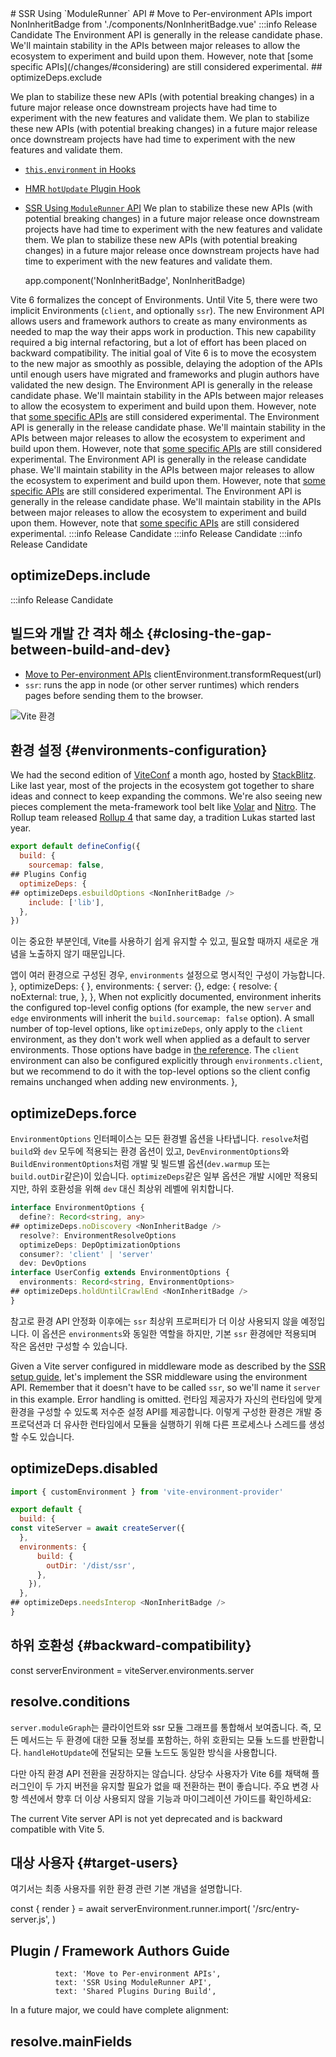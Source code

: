 <template>
  <a
    href="/guide/api-environment#environments-configuration"
    class="ignore-header"
  >
    <Badge type="info" text="non-inherit" />
## optimizeDeps.entries <NonInheritBadge />
</template>
  </a>
# SSR Using `ModuleRunner` API
# Move to Per-environment APIs
import NonInheritBadge from './components/NonInheritBadge.vue'
:::info Release Candidate
The Environment API is generally in the release candidate phase. We'll maintain stability in the APIs between major releases to allow the ecosystem to experiment and build upon them. However, note that [some specific APIs](/changes/#considering) are still considered experimental.
## optimizeDeps.exclude <NonInheritBadge />

We plan to stabilize these new APIs (with potential breaking changes) in a future major release once downstream projects have had time to experiment with the new features and validate them.
We plan to stabilize these new APIs (with potential breaking changes) in a future major release once downstream projects have had time to experiment with the new features and validate them.
- [`this.environment` in Hooks](/changes/this-environment-in-hooks)
- [HMR `hotUpdate` Plugin Hook](/changes/hotupdate-hook)
- [SSR Using `ModuleRunner` API](/changes/ssr-using-modulerunner)
We plan to stabilize these new APIs (with potential breaking changes) in a future major release once downstream projects have had time to experiment with the new features and validate them.
We plan to stabilize these new APIs (with potential breaking changes) in a future major release once downstream projects have had time to experiment with the new features and validate them.


    app.component('NonInheritBadge', NonInheritBadge)

Vite 6 formalizes the concept of Environments. Until Vite 5, there were two implicit Environments (`client`, and optionally `ssr`). The new Environment API allows users and framework authors to create as many environments as needed to map the way their apps work in production. This new capability required a big internal refactoring, but a lot of effort has been placed on backward compatibility. The initial goal of Vite 6 is to move the ecosystem to the new major as smoothly as possible, delaying the adoption of the APIs until enough users have migrated and frameworks and plugin authors have validated the new design.
The Environment API is generally in the release candidate phase. We'll maintain stability in the APIs between major releases to allow the ecosystem to experiment and build upon them. However, note that [some specific APIs](/changes/#considering) are still considered experimental.
The Environment API is generally in the release candidate phase. We'll maintain stability in the APIs between major releases to allow the ecosystem to experiment and build upon them. However, note that [some specific APIs](/changes/#considering) are still considered experimental.
The Environment API is generally in the release candidate phase. We'll maintain stability in the APIs between major releases to allow the ecosystem to experiment and build upon them. However, note that [some specific APIs](/changes/#considering) are still considered experimental.
The Environment API is generally in the release candidate phase. We'll maintain stability in the APIs between major releases to allow the ecosystem to experiment and build upon them. However, note that [some specific APIs](/changes/#considering) are still considered experimental.
:::info Release Candidate
:::info Release Candidate
:::info Release Candidate
## optimizeDeps.include <NonInheritBadge />
:::info Release Candidate
## 빌드와 개발 간 격차 해소 {#closing-the-gap-between-build-and-dev}
- [Move to Per-environment APIs](/changes/per-environment-apis)
clientEnvironment.transformRequest(url)
- `ssr`: runs the app in node (or other server runtimes) which renders pages before sending them to the browser.

![Vite 환경](../images/vite-environments.svg)

## 환경 설정 {#environments-configuration}

We had the second edition of [ViteConf](https://viteconf.org/23/replay) a month ago, hosted by [StackBlitz](https://stackblitz.com). Like last year, most of the projects in the ecosystem got together to share ideas and connect to keep expanding the commons. We're also seeing new pieces complement the meta-framework tool belt like [Volar](https://volarjs.dev/) and [Nitro](https://nitro.build/). The Rollup team released [Rollup 4](https://rollupjs.org) that same day, a tradition Lukas started last year.
```js
export default defineConfig({
  build: {
    sourcemap: false,
## Plugins Config
  optimizeDeps: {
## optimizeDeps.esbuildOptions <NonInheritBadge />
    include: ['lib'],
  },
})
```

이는 중요한 부분인데, Vite를 사용하기 쉽게 유지할 수 있고, 필요할 때까지 새로운 개념을 노출하지 않기 때문입니다.

앱이 여러 환경으로 구성된 경우, `environments` 설정으로 명시적인 구성이 가능합니다.
  },
  optimizeDeps: {
  },
  environments: {
    server: {},
    edge: {
      resolve: {
        noExternal: true,
      },
    },
When not explicitly documented, environment inherits the configured top-level config options (for example, the new `server` and `edge` environments will inherit the `build.sourcemap: false` option). A small number of top-level options, like `optimizeDeps`, only apply to the `client` environment, as they don't work well when applied as a default to server environments. Those options have <NonInheritBadge /> badge in [the reference](/config/). The `client` environment can also be configured explicitly through `environments.client`, but we recommend to do it with the top-level options so the client config remains unchanged when adding new environments.
  },
## optimizeDeps.force <NonInheritBadge />
`EnvironmentOptions` 인터페이스는 모든 환경별 옵션을 나타냅니다. `resolve`처럼 `build`와 `dev` 모두에 적용되는 환경 옵션이 있고, `DevEnvironmentOptions`와 `BuildEnvironmentOptions`처럼 개발 및 빌드별 옵션(`dev.warmup` 또는 `build.outDir`같은)이 있습니다. `optimizeDeps`같은 일부 옵션은 개발 시에만 적용되지만, 하위 호환성을 위해 `dev` 대신 최상위 레벨에 위치합니다.

```ts
interface EnvironmentOptions {
  define?: Record<string, any>
## optimizeDeps.noDiscovery <NonInheritBadge />
  resolve?: EnvironmentResolveOptions
  optimizeDeps: DepOptimizationOptions
  consumer?: 'client' | 'server'
  dev: DevOptions
interface UserConfig extends EnvironmentOptions {
  environments: Record<string, EnvironmentOptions>
## optimizeDeps.holdUntilCrawlEnd <NonInheritBadge />
}
```

참고로 환경 API 안정화 이후에는 `ssr` 최상위 프로퍼티가 더 이상 사용되지 않을 예정입니다. 이 옵션은 `environments`와 동일한 역할을 하지만, 기본 `ssr` 환경에만 적용되며 작은 옵션만 구성할 수 있습니다.

Given a Vite server configured in middleware mode as described by the [SSR setup guide](/guide/ssr#setting-up-the-dev-server), let's implement the SSR middleware using the environment API. Remember that it doesn't have to be called `ssr`, so we'll name it `server` in this example. Error handling is omitted.
런타임 제공자가 자신의 런타임에 맞게 환경을 구성할 수 있도록 저수준 설정 API를 제공합니다. 이렇게 구성한 환경은 개발 중 프로덕션과 더 유사한 런타임에서 모듈을 실행하기 위해 다른 프로세스나 스레드를 생성할 수도 있습니다.
## optimizeDeps.disabled <NonInheritBadge />

```js
import { customEnvironment } from 'vite-environment-provider'

export default {
  build: {
const viteServer = await createServer({
  },
  environments: {
      build: {
        outDir: '/dist/ssr',
      },
    }),
  },
## optimizeDeps.needsInterop <NonInheritBadge />
}
```

## 하위 호환성 {#backward-compatibility}
const serverEnvironment = viteServer.environments.server
## resolve.conditions <NonInheritBadge />

`server.moduleGraph`는 클라이언트와 ssr 모듈 그래프를 통합해서 보여줍니다. 즉, 모든 메서드는 두 환경에 대한 모듈 정보를 포함하는, 하위 호환되는 모듈 노드를 반환합니다. `handleHotUpdate`에 전달되는 모듈 노드도 동일한 방식을 사용합니다.

다만 아직 환경 API 전환을 권장하지는 않습니다. 상당수 사용자가 Vite 6를 채택해 플러그인이 두 가지 버전을 유지할 필요가 없을 때 전환하는 편이 좋습니다. 주요 변경 사항 섹션에서 향후 더 이상 사용되지 않을 기능과 마이그레이션 가이드를 확인하세요:

The current Vite server API is not yet deprecated and is backward compatible with Vite 5.
## 대상 사용자 {#target-users}

여기서는 최종 사용자를 위한 환경 관련 기본 개념을 설명합니다.

  const { render } = await serverEnvironment.runner.import(
    '/src/entry-server.js',
  )
## Plugin / Framework Authors Guide
              text: 'Move to Per-environment APIs',
              text: 'SSR Using ModuleRunner API',
              text: 'Shared Plugins During Build',
In a future major, we could have complete alignment:
## resolve.mainFields <NonInheritBadge />